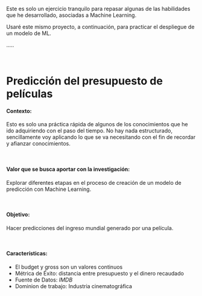 Este es solo un ejercicio tranquilo para repasar algunas de las habilidades que he desarrollado, asociadas a Machine Learning.

Usaré este mismo proyecto, a continuación, para practicar el despliegue de un modelo de ML.    

.....

&nbsp;
&nbsp;
# Predicción del presupuesto de películas



####  Contexto:
Esto es solo una práctica rápida de algunos de los conocimientos que he ido adquiriendo con el paso del tiempo. No hay nada estructurado, sencillamente voy aplicando lo que se va necesitando con el fin de recordar y afianzar conocimientos.

&nbsp;

####  Valor que se busca aportar con la investigación:
Explorar diferentes etapas en el proceso de creación de un modelo de predicción con Machine Learning. 

&nbsp;

####  Objetivo:
Hacer predicciones del ingreso mundial generado por una película.

&nbsp;

#### Características:
- El budget y gross son un valores continuos
- Métrica de Éxito: distancia entre presupuesto y el dinero recaudado
- Fuente de Datos:  *IMDB*
- Dominion de trabajo: Industria cinematográfica

